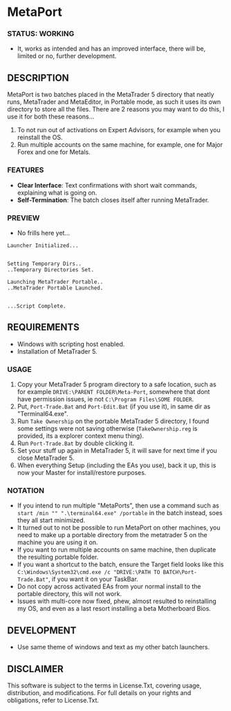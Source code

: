 # MetaPort

### STATUS: WORKING
- It, works as intended and has an improved interface, there will be, limited or no, further development.

## DESCRIPTION
MetaPort is two batches placed in the MetaTrader 5 directory that neatly runs, MetaTrader and MetaEditor, in Portable mode, as such it uses its own directory to store all the files. There are 2 reasons you may want to do this, I use it for both these reasons...
1. To not run out of activations on Expert Advisors, for example when you reinstall the OS.
2. Run multiple accounts on the same machine, for example, one for Major Forex and one for Metals.

### FEATURES
- **Clear Interface**: Text confirmations with short wait commands, explaining what is going on.
- **Self-Termination**: The batch closes itself after running MetaTrader.

### PREVIEW
- No frills here yet...
```
Launcher Initialized...


Setting Temporary Dirs..
..Temporary Directories Set.

Launching MetaTrader Portable..
..MetaTrader Portable Launched.


...Script Complete.

```

## REQUIREMENTS
- Windows with scripting host enabled.
- Installation of MetaTrader 5.

### USAGE
1. Copy your MetaTrader 5 program directory to a safe location, such as for example `DRIVE:\PARENT FOLDER\Meta-Port`, somewhere that dont have permission issues, ie not `C:\Program Files\SOME FOLDER`.
2. Put, `Port-Trade.Bat` and `Port-Edit.Bat` (if you use it), in same dir as "Terminal64.exe".
3. Run `Take Ownership` on the portable MetaTrader 5 directory, I found some settings were not saving otherwise (`TakeOwnership.reg` is provided, its a explorer context menu thing).
4. Run `Port-Trade.Bat` by double clicking it. 
5. Set your stuff up again in MetaTrader 5, it will save for next time if you close MetaTrader 5.
6. When everything Setup (including the EAs you use), back it up, this is now your Master for install/restore purposes.

### NOTATION
- If you intend to run multiple "MetaPorts", then use a command such as `start /min "" ".\terminal64.exe" /portable` in the batch instead, soes they all start minimized. 
- It turned out to not be possible to run MetaPort on other machines, you need to make up a portable directory from the metatrader 5 on the machine you are using it on.
- If you want to run multiple accounts on same machine, then duplicate the resulting portable folder.
- If you want a shortcut to the batch, ensure the Target field looks like this `C:\Windows\System32\cmd.exe /c "DRIVE:\PATH TO BATCH\Port-Trade.Bat"`, if you want it on your TaskBar.
- Do not copy across activated EAs from your normal install to the portable directory, this will not work.
- Issues with multi-core now fixed, phew, almost resulted to reinstalling my OS, and even as a last resort installing a beta Motherboard Bios.
  
## DEVELOPMENT
- Use same theme of windows and text as my other batch launchers.

## DISCLAIMER
This software is subject to the terms in License.Txt, covering usage, distribution, and modifications. For full details on your rights and obligations, refer to License.Txt.
